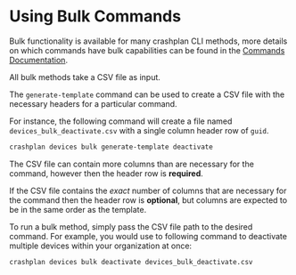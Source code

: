 # Using Bulk Commands

Bulk functionality is available for many crashplan CLI methods, more details on which commands have bulk capabilities can be found in the [Commands Documentation](../commands.md).

All bulk methods take a CSV file as input.

The `generate-template` command can be used to create a CSV file with the necessary headers for a particular command.

For instance, the following command will create a file named `devices_bulk_deactivate.csv` with a single column header row of `guid`.
```bash
crashplan devices bulk generate-template deactivate
```

The CSV file can contain more columns than are necessary for the command, however then the header row is **required**.

If the CSV file contains the *exact* number of columns that are necessary for the command then the header row is **optional**, but columns are expected to be in the same order as the template.

To run a bulk method, simply pass the CSV file path to the desired command.  For example, you would use to following command to deactivate multiple devices within your organization at once:


```bash
crashplan devices bulk deactivate devices_bulk_deactivate.csv
```
